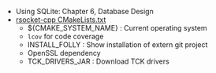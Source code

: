 - Using SQLite: Chapter 6, Database Design
- [rsocket-cpp CMakeLists.txt][rsocket]
	- ${CMAKE_SYSTEM_NAME} : Current operating system
  - `lcov` for code coverage
  - INSTALL_FOLLY : Show installation of extern git project
  - OpenSSL dependency
  - TCK_DRIVERS_JAR : Download TCK drivers


[rsocket]: https://github.com/rsocket/rsocket-cpp/blob/master/CMakeLists.txt
